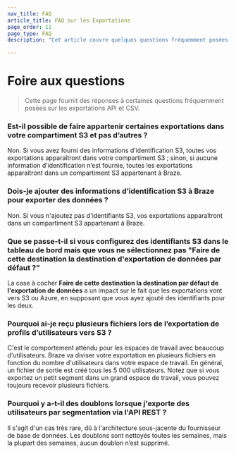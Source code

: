 ```yaml
---
nav_title: FAQ
article_title: FAQ sur les Exportations
page_order: 11
page_type: FAQ
description: "Cet article couvre quelques questions fréquemment posées sur les exportations API et CSV."

---
```


# Foire aux questions

> Cette page fournit des réponses à certaines questions fréquemment posées sur les exportations API et CSV.

### Est-il possible de faire appartenir certaines exportations dans votre compartiment S3 et pas d’autres ?

Non. Si vous avez fourni des informations d’identification S3, toutes vos exportations apparaîtront dans votre compartiment S3 ; sinon, si aucune information d’identification n’est fournie, toutes les exportations apparaîtront dans un compartiment S3 appartenant à Braze.

### Dois-je ajouter des informations d’identification S3 à Braze pour exporter des données ?

Non. Si vous n'ajoutez pas d'identifiants S3, vos exportations apparaîtront dans un compartiment S3 appartenant à Braze.

### Que se passe-t-il si vous configurez des identifiants S3 dans le tableau de bord mais que vous ne sélectionnez pas "Faire de cette destination la destination d'exportation de données par défaut ?"

La case à cocher **Faire de cette destination la destination par défaut de l'exportation de données** a un impact sur le fait que les exportations vont vers S3 ou Azure, en supposant que vous ayez ajouté des identifiants pour les deux.

### Pourquoi ai-je reçu plusieurs fichiers lors de l’exportation de profils d’utilisateurs vers S3 ?

C'est le comportement attendu pour les espaces de travail avec beaucoup d'utilisateurs. Braze va diviser votre exportation en plusieurs fichiers en fonction du nombre d'utilisateurs dans votre espace de travail. En général, un fichier de sortie est créé tous les 5 000 utilisateurs. Notez que si vous exportez un petit segment dans un grand espace de travail, vous pouvez toujours recevoir plusieurs fichiers.

### Pourquoi y a-t-il des doublons lorsque j'exporte des utilisateurs par segmentation via l'API REST ?

Il s'agit d'un cas très rare, dû à l'architecture sous-jacente du fournisseur de base de données. Les doublons sont nettoyés toutes les semaines, mais la plupart des semaines, aucun doublon n’est supprimé.
